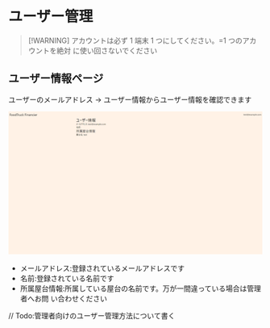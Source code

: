 # ユーザー管理

> [!WARNING] アカウントは必ず 1 端末 1 つにしてください。=1 つのアカウントを絶対
> に使い回さないでください

## ユーザー情報ページ

ユーザーのメールアドレス → ユーザー情報からユーザー情報を確認できます

![1](/src/public/users/1.png)

- メールアドレス:登録されているメールアドレスです
- 名前:登録されている名前です
- 所属屋台情報:所属している屋台の名前です。万が一間違っている場合は管理者へお問
  い合わせください

// Todo:管理者向けのユーザー管理方法について書く
